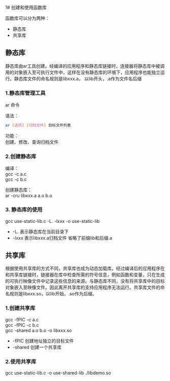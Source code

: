 1# 创建和使用函数库

函数库可以分为两种：

* 静态库
* 共享库

## 静态库

静态库由ar工具创建。经编译的应用程序和静态库链接时，连接器将静态库中被调用的对象嵌入至可执行文件中，这样在没有静态库的环境下，应用程序也能独立运行。静态库文件的命名规则是libxxx.a， 以lib开头，.a作为文件名后缀

### 1.静态库管理工具

ar 命令

语法：  
```bash
ar [选项] [归档文件] 目标文件列表
```

功能：  
创建、修改、查询归档文件  

### 2.创建静态库

编译：  
gcc -c a.c  
gcc -c b.c  

创建静态库：  
ar -cru libxxx.a a.o b.o

### 3. 静态库的使用

gcc use-static-lib.c -L. -lxxx -o use-static-lib

* -L. 表示静态库在当前目录下
* -lxxx 表示libxxx.a归档文件 省略了前缀lib和后缀.a

## 共享库

根据使用共享库的方式不同，共享库也成为动态加载库。经过编译后的应用程序在和共享库链接时，链接器在库中检查所需的符号信息，例如函数和变量，只在生成的可执行映像文件中记录这些信息的来源。与静态库不同，没有将共享库中的目标对象嵌入至映像文件。因此离开共享库的支持应用程序无法运行。共享库文件的命名规则是libxxx.so，以lib开始，.so作为后缀。

### 1.创建共享库

gcc -fPIC -c a.c  
gcc -fPIC -c b.c  
gcc -shared a.o b.o -o libxxx.so  

* -fPIC 创建地址独立的目标文件
* -shared 创建一个共享库

### 2.使用共享库
gcc use-static-lib.c -o use-shared-lib ./libdemo.so


